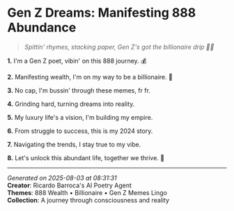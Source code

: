 # Gen Z Dreams: Manifesting 888 Abundance

> *Spittin' rhymes, stacking paper, Gen Z's got the billionaire drip 💸💎*

**1.** I'm a Gen Z poet, vibin' on this 888 journey. 💰


**2.** Manifesting wealth, I'm on my way to be a billionaire. 💎


**3.** No cap, I'm bussin' through these memes, fr fr.


**4.** Grinding hard, turning dreams into reality.


**5.** My luxury life's a vision, I'm building my empire.


**6.** From struggle to success, this is my 2024 story.


**7.** Navigating the trends, I stay true to my vibe.


**8.** Let's unlock this abundant life, together we thrive. 🌟



---

*Generated on 2025-08-03 at 08:31:31*  
**Creator**: Ricardo Barroca's AI Poetry Agent  
**Themes**: 888 Wealth • Billionaire • Gen Z Memes Lingo  
**Collection**: A journey through consciousness and reality